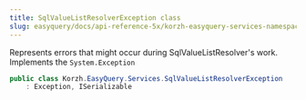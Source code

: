 ```yaml
---
title: SqlValueListResolverException class
slug: easyquery/docs/api-reference-5x/korzh-easyquery-services-namespace/sqlvaluelistresolverexception-class
---
```



Represents errors that might occur during SqlValueListResolver's work.  Implements the `System.Exception`
```csharp
public class Korzh.EasyQuery.Services.SqlValueListResolverException
    : Exception, ISerializable

```